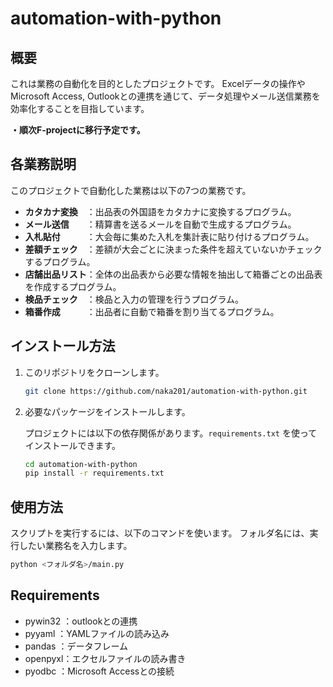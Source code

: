 # automation-with-python

## 概要
これは業務の自動化を目的としたプロジェクトです。
Excelデータの操作やMicrosoft Access, Outlookとの連携を通じて、データ処理やメール送信業務を効率化することを目指しています。

**・順次F-projectに移行予定です。**

## 各業務説明
このプロジェクトで自動化した業務は以下の7つの業務です。

- **カタカナ変換**　：出品表の外国語をカタカナに変換するプログラム。
- **メール送信**　　：精算書を送るメールを自動で生成するプログラム。
- **入札貼付**　　　：大会毎に集めた入札を集計表に貼り付けるプログラム。
- **差額チェック**　：差額が大会ごとに決まった条件を超えていないかチェックするプログラム。
- **店舗出品リスト**：全体の出品表から必要な情報を抽出して箱番ごとの出品表を作成するプログラム。
- **検品チェック**　：検品と入力の管理を行うプログラム。
- **箱番作成**　　　：出品者に自動で箱番を割り当てるプログラム。


## インストール方法

1. このリポジトリをクローンします。

    ```bash
    git clone https://github.com/naka201/automation-with-python.git
    ```

2. 必要なパッケージをインストールします。

    プロジェクトには以下の依存関係があります。`requirements.txt` を使ってインストールできます。

    ```bash
    cd automation-with-python
    pip install -r requirements.txt
    ```

## 使用方法

スクリプトを実行するには、以下のコマンドを使います。
フォルダ名には、実行したい業務名を入力します。

```bash
python <フォルダ名>/main.py
```

## Requirements
- pywin32 ：outlookとの連携
- pyyaml  ：YAMLファイルの読み込み
- pandas  ：データフレーム
- openpyxl：エクセルファイルの読み書き
- pyodbc  ：Microsoft Accessとの接続

